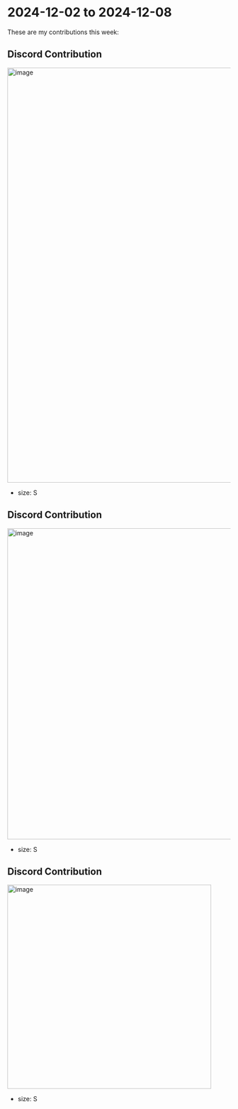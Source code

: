 # 2024-12-02 to 2024-12-08

These are my contributions this week:

## Discord Contribution

<img width="935" alt="image" src="https://github.com/user-attachments/assets/1fd82211-8c60-4255-a05f-e61ca09e3c07" />

* size: S

## Discord Contribution

<img width="701" alt="image" src="https://github.com/user-attachments/assets/a2a217b8-0fa0-4994-9fbd-00c935382af3" />

* size: S

## Discord Contribution

<img width="460" alt="image" src="https://github.com/user-attachments/assets/79d116ae-acf4-4e89-8b0e-6c86d72e6f9a" />

* size: S
